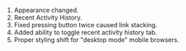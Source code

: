 1. Appearance changed.
2. Recent Activity History.
3. Fixed pressing button twice caused link stacking.
4. Added ability to toggle recent activity history tab.
5. Proper styling shift for "desktop mode" mobile browsers.